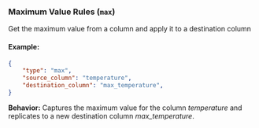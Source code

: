 ### Maximum Value Rules (`max`)

Get the maximum value from a column and apply it to a destination column

#### Example:
```json
{
    "type": "max",
    "source_column": "temperature",
    "destination_column": "max_temperature",
}
```
**Behavior:** Captures the maximum value for the column <i>temperature</i> and replicates to a new destination column <i>max_temperature</i>.